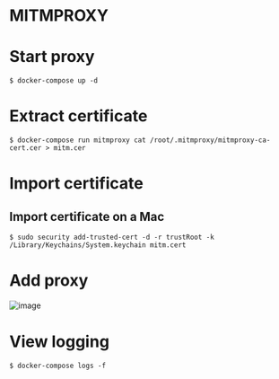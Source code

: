 # MITMPROXY

# Start proxy
```
$ docker-compose up -d
```

# Extract certificate
```
$ docker-compose run mitmproxy cat /root/.mitmproxy/mitmproxy-ca-cert.cer > mitm.cer
```

# Import certificate

## Import certificate on a Mac
```
$ sudo security add-trusted-cert -d -r trustRoot -k /Library/Keychains/System.keychain mitm.cert
```

# Add proxy
![image](https://github.com/marcelmaatkamp/docker-applications/blob/master/mitmproxy/images/Schermafbeelding%202016-10-25%20om%2019.49.50.png?raw=true)

# View logging
```
$ docker-compose logs -f
```
